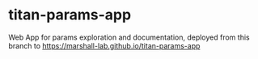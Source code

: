 # titan-params-app
Web App for params exploration and documentation, deployed from this branch to https://marshall-lab.github.io/titan-params-app
